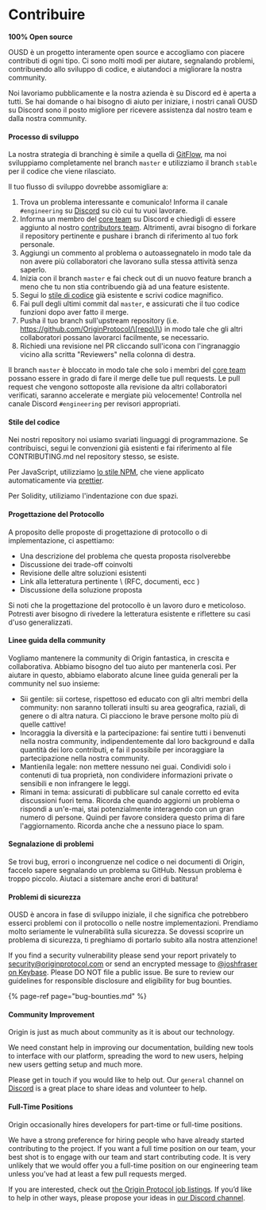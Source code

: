 # Contribuire

**100% Open source**

OUSD è un progetto interamente open source e accogliamo con piacere contributi di ogni tipo. Ci sono molti modi per aiutare, segnalando problemi, contribuendo allo sviluppo di codice, e aiutandoci a migliorare la nostra community.

Noi lavoriamo pubblicamente e la nostra azienda è su Discord ed è aperta a tutti. Se hai domande o hai bisogno di aiuto per iniziare, i nostri canali OUSD su Discord sono il posto migliore per ricevere assistenza dal nostro team e dalla nostra community.

#### Processo di sviluppo

La nostra strategia di branching è simile a quella di [ GitFlow](http://nvie.com/posts/a-successful-git-branching-model/), ma noi sviluppiamo completamente nel branch `master` e utilizziamo il branch `stable` per il codice che viene rilasciato.

Il tuo flusso di sviluppo dovrebbe assomigliare a:

1. Trova un problema interessante e comunicalo! Informa il canale `#engineering` su [Discord](https://discord.gg/jyxpUSe) su ciò cui tu vuoi lavorare.
2. Informa un membro del [core team](https://github.com/orgs/OriginProtocol/teams/core/members) su Discord e chiedigli di essere aggiunto al nostro [contributors team](https://github.com/orgs/OriginProtocol/teams/contributors). Altrimenti, avrai bisogno di forkare il repository pertinente e pushare i branch di riferimento al tuo fork personale.
3. Aggiungi un commento al problema o autoassegnatelo in modo tale da non avere più collaboratori che lavorano sulla stessa attività senza saperlo.
4. Inizia con il branch `master` e fai check out di un nuovo feature branch a meno che tu non stia contribuendo già ad una feature esistente.
5. Segui lo [stile di codice](https://docs.originprotocol.com/guides/getting_started/contributing.html#contributing-email-coding-style) già esistente e scrivi codice magnifico.
6. Fai pull degli ultimi commit dal `master`, e assicurati che il tuo codice funzioni dopo aver fatto il merge.
7. Pusha il tuo branch sull'upstream repository \(i.e. https://github.com/OriginProtocol/\[repo\]\) in modo tale che gli altri collaboratori possano lavorarci facilmente, se necessario.
8. Richiedi una revisione nel PR cliccando sull'icona con l'ingranaggio vicino alla scritta "Reviewers" nella colonna di destra.

Il branch `master` è bloccato in modo tale che solo i membri del [core team](https://github.com/orgs/OriginProtocol/teams/core) possano essere in grado di fare il merge delle tue pull requests. Le pull request che vengono sottoposte alla revisione da altri collaboratori verificati, saranno accelerate e mergiate più velocemente! Controlla nel canale Discord `#engineering` per revisori appropriati.

#### Stile del codice

Nei nostri repository noi usiamo svariati linguaggi di programmazione. Se contribuisci, segui le convenzioni già esistenti e fai riferimento al file CONTRIBUTING.md nel repository stesso, se esiste.

Per JavaScript, utilizziamo [lo stile NPM](https://docs.npmjs.com/misc/coding-style), che viene applicato automaticamente via [ prettier](https://prettier.io/).

Per Solidity, utiliziamo l'indentazione con due spazi.

#### Progettazione del Protocollo

A proposito delle proposte di progettazione di protocollo o di implementazione, ci aspettiamo:

* Una descrizione del problema che questa proposta risolverebbe
* Discussione dei trade-off coinvolti
* Revisione delle altre soluzioni esistenti
* Link alla letteratura pertinente \ (RFC, documenti, ecc \)
* Discussione della soluzione proposta

Si noti che la progettazione del protocollo è un lavoro duro e meticoloso. Potresti aver bisogno di rivedere la letteratura esistente e riflettere su casi d'uso generalizzati.

#### Linee guida della community

Vogliamo mantenere la community di Origin fantastica, in crescita e collaborativa. Abbiamo bisogno del tuo aiuto per mantenerla così. Per aiutare in questo, abbiamo elaborato alcune linee guida generali per la community nel suo insieme:

* Sii gentile: sii cortese, rispettoso ed educato con gli altri membri della community: non saranno tollerati insulti su area geografica, raziali, di genere o di altra natura. Ci piacciono le brave persone molto più di quelle cattive!
* Incoraggia la diversità e la partecipazione: fai sentire tutti i benvenuti nella nostra community, indipendentemente dal loro background e dalla quantità dei loro contributi, e fai il possibile per incoraggiare la partecipazione nella nostra community.
* Mantienila legale: non mettere nessuno nei guai. Condividi solo i contenuti di tua proprietà, non condividere informazioni private o sensibili e non infrangere le leggi.
* Rimani in tema: assicurati di pubblicare sul canale corretto ed evita discussioni fuori tema. Ricorda che quando aggiorni un problema o rispondi a un'e-mai, stai potenzialmente interagendo con un gran numero di persone. Quindi per favore considera questo prima di fare l'aggiornamento. Ricorda anche che a nessuno piace lo spam.

#### Segnalazione di problemi

Se trovi bug, errori o incongruenze nel codice o nei documenti di Origin, faccelo sapere segnalando un problema su GitHub. Nessun problema è troppo piccolo. Aiutaci a sistemare anche erori di batitura!

#### Problemi di sicurezza

OUSD è ancora in fase di sviluppo iniziale, il che significa che potrebbero esserci problemi con il protocollo o nelle nostre implementazioni. Prendiamo molto seriamente le vulnerabilità sulla sicurezza. Se dovessi scoprire un problema di sicurezza, ti preghiamo di portarlo subito alla nostra attenzione!

If you find a security vulnerability please send your report privately to [security@originprotocol.com](mailto:security@originprotocol.com) or send an encrypted message to [@joshfraser on Keybase](https://keybase.io/joshfraser). Please DO NOT file a public issue. Be sure to review our guidelines for responsible disclosure and eligibility for bug bounties.

{% page-ref page="bug-bounties.md" %}

#### **Community Improvement**

Origin is just as much about community as it is about our technology.

We need constant help in improving our documentation, building new tools to interface with our platform, spreading the word to new users, helping new users getting setup and much more.

Please get in touch if you would like to help out. Our `general` channel on [Discord](https://www.originprotocol.com/discord) is a great place to share ideas and volunteer to help.

#### Full-Time Positions

Origin occasionally hires developers for part-time or full-time positions.

We have a strong preference for hiring people who have already started contributing to the project. If you want a full time position on our team, your best shot is to engage with our team and start contributing code. It is very unlikely that we would offer you a full-time position on our engineering team unless you’ve had at least a few pull requests merged.

If you are interested, check out [the Origin Protocol job listings](https://angel.co/originprotocol/jobs). If you’d like to help in other ways, please propose your ideas in [our Discord channel](https://www.originprotocol.com/discord).




